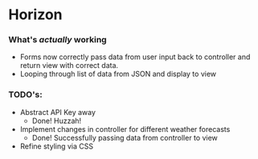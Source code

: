# Horizon

### What's *actually* working
- Forms now correctly pass data from user input back to controller and return view with correct data.
- Looping through list of data from JSON and display to view

### TODO's:
- Abstract API Key away
    - Done! Huzzah!
- Implement changes in controller for different weather forecasts
    - Done! Successfully passing data from controller to view
- Refine styling via CSS